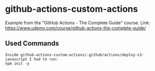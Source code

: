 # github-actions-custom-actions
Example from the "GitHub Actions - The Complete Guide" course. Link: https://www.udemy.com/course/github-actions-the-complete-guide/  

## Used Commands
```
Inside github-actions-custom-actions/.github/actions/deploy-s3-javascript I had to run:
npm init -y
```
